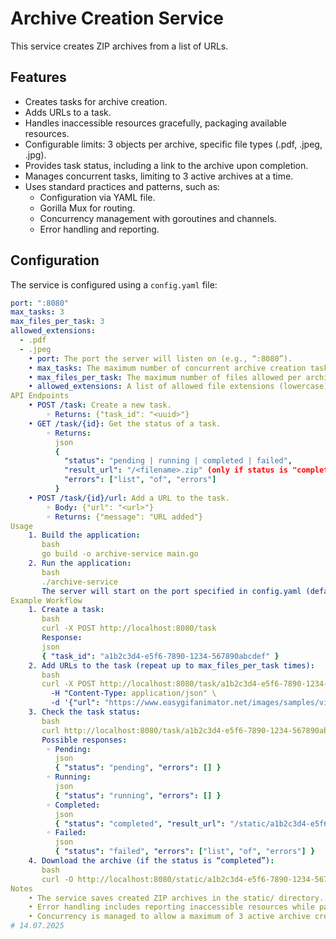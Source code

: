 # Archive Creation Service

This service creates ZIP archives from a list of URLs.

## Features

*   Creates tasks for archive creation.
*   Adds URLs to a task.
*   Handles inaccessible resources gracefully, packaging available resources.
*   Configurable limits: 3 objects per archive, specific file types (.pdf, .jpeg, .jpg).
*   Provides task status, including a link to the archive upon completion.
*   Manages concurrent tasks, limiting to 3 active archives at a time.
*   Uses standard practices and patterns, such as:
    *   Configuration via YAML file.
    *   Gorilla Mux for routing.
    *   Concurrency management with goroutines and channels.
    *   Error handling and reporting.

## Configuration

The service is configured using a `config.yaml` file:

```yaml
port: ":8080"
max_tasks: 3
max_files_per_task: 3
allowed_extensions:
  - .pdf
  - .jpeg
    • port: The port the server will listen on (e.g., “:8080”).
    • max_tasks: The maximum number of concurrent archive creation tasks.
    • max_files_per_task: The maximum number of files allowed per archive.
    • allowed_extensions: A list of allowed file extensions (lowercase).
API Endpoints
    • POST /task: Create a new task.
        ◦ Returns: {"task_id": "<uuid>"}
    • GET /task/{id}: Get the status of a task.
        ◦ Returns:
          json
          {
            "status": "pending | running | completed | failed",
            "result_url": "/<filename>.zip" (only if status is "completed"),
            "errors": ["list", "of", "errors"]
          }
    • POST /task/{id}/url: Add a URL to the task.
        ◦ Body: {"url": "<url>"}
        ◦ Returns: {"message": "URL added"}
Usage
    1. Build the application:
       bash
       go build -o archive-service main.go
    2. Run the application:
       bash
       ./archive-service
       The server will start on the port specified in config.yaml (default: 8080).
Example Workflow
    1. Create a task:
       bash
       curl -X POST http://localhost:8080/task
       Response:
       json
       { "task_id": "a1b2c3d4-e5f6-7890-1234-567890abcdef" }
    2. Add URLs to the task (repeat up to max_files_per_task times):
       bash
       curl -X POST http://localhost:8080/task/a1b2c3d4-e5f6-7890-1234-567890abcdef/url \
         -H "Content-Type: application/json" \
         -d '{"url": "https://www.easygifanimator.net/images/samples/video-to-gif-sample.gif"}'
    3. Check the task status:
       bash
       curl http://localhost:8080/task/a1b2c3d4-e5f6-7890-1234-567890abcdef
       Possible responses:
        ◦ Pending:
          json
          { "status": "pending", "errors": [] }
        ◦ Running:
          json
          { "status": "running", "errors": [] }
        ◦ Completed:
          json
          { "status": "completed", "result_url": "/static/a1b2c3d4-e5f6-7890-1234-567890abcdef.zip", "errors": [] }
        ◦ Failed:
          json
          { "status": "failed", "errors": ["list", "of", "errors"] }
    4. Download the archive (if the status is “completed”):
       bash
       curl -O http://localhost:8080/static/a1b2c3d4-e5f6-7890-1234-567890abcdef.zip
Notes
    • The service saves created ZIP archives in the static/ directory.
    • Error handling includes reporting inaccessible resources while packaging available ones.
    • Concurrency is managed to allow a maximum of 3 active archive creation tasks.
# 14.07.2025
